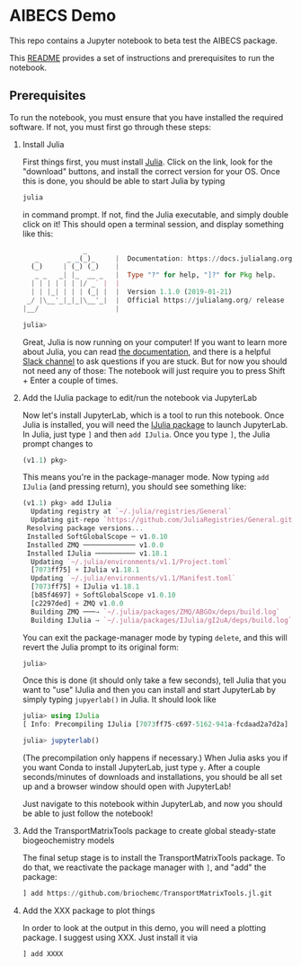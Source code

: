 # AIBECS Demo

This repo contains a Jupyter notebook to beta test the AIBECS package.

This [README](https://github.com/briochemc/AIBECS_demo/blob/master/README.md) provides a set of instructions and prerequisites to run the notebook.

## Prerequisites

To run the notebook, you must ensure that you have installed the required software.
If not, you must first go through these steps:

1. Install Julia

    First things first, you must install [Julia](https://julialang.org). Click on the link, look for the "download" buttons, and install the correct version for your OS.
    Once this is done, you should be able to start Julia by typing
    
    ```bash
    julia
    ```
    
    in command prompt.
    If not, find the Julia executable, and simply double click on it!
    This should open a terminal session, and display something like this:
    
    ```julia
                   _
       _       _ _(_)_     |  Documentation: https://docs.julialang.org
      (_)     | (_) (_)    |
       _ _   _| |_  __ _   |  Type "?" for help, "]?" for Pkg help.
      | | | | | | |/ _` |  |
      | | |_| | | | (_| |  |  Version 1.1.0 (2019-01-21)
     _/ |\__'_|_|_|\__'_|  |  Official https://julialang.org/ release
    |__/                   |
    
    julia>
    ```

    Great, Julia is now running on your computer!
    If you want to learn more about Julia, you can read [the documentation](https://docs.julialang.org/en/v1/), and there is a helpful [Slack channel](https://julialang.slack.com/messages) to ask questions if you are stuck.
    But for now you should not need any of those: The notebook will just require you to press Shift + Enter a couple of times.

2. Add the IJulia package to edit/run the notebook via JupyterLab

    Now let's install JupyterLab, which is a tool to run this notebook.
    Once Julia is installed, you will need the [IJulia package](https://github.com/JuliaLang/IJulia.jl) to launch JupyterLab. 
    In Julia, just type `]` and then `add IJulia`.
    Once you type `]`, the Julia prompt changes to

    ```julia
    (v1.1) pkg>
    ```

    This means you're in the package-manager mode. Now typing `add IJulia` (and pressing return), you should see something like:

    ```julia
    (v1.1) pkg> add IJulia
      Updating registry at `~/.julia/registries/General`
      Updating git-repo `https://github.com/JuliaRegistries/General.git`
     Resolving package versions...
     Installed SoftGlobalScope ─ v1.0.10
     Installed ZMQ ───────────── v1.0.0
     Installed IJulia ────────── v1.18.1
      Updating `~/.julia/environments/v1.1/Project.toml`
      [7073ff75] + IJulia v1.18.1
      Updating `~/.julia/environments/v1.1/Manifest.toml`
      [7073ff75] + IJulia v1.18.1
      [b85f4697] + SoftGlobalScope v1.0.10
      [c2297ded] + ZMQ v1.0.0
      Building ZMQ ───→ `~/.julia/packages/ZMQ/ABGOx/deps/build.log`
      Building IJulia → `~/.julia/packages/IJulia/gI2uA/deps/build.log`
    ```

    You can exit the package-manager mode by typing `delete`, and this will revert the Julia prompt to its original form:

    ```julia
    julia>
    ```
    
    Once this is done (it should only take a few seconds), tell Julia that you want to "use" IJulia and then you can install and start JupyterLab by simply typing `jupyerlab()` in Julia. It should look like

    ```julia
    julia> using IJulia
    [ Info: Precompiling IJulia [7073ff75-c697-5162-941a-fcdaad2a7d2a]
    
    julia> jupyterlab()
    ```

    (The precompilation only happens if necessary.)
    When Julia asks you if you want Conda to install JupyterLab, just type `y`. After a couple seconds/minutes of downloads and installations, you should be all set up and a browser window should open with JupyterLab!
    
    Just navigate to this notebook within JupyterLab, and now you should be able to just follow the notebook!    

3. Add the TransportMatrixTools package to create global steady-state biogeochemistry models

    The final setup stage is to install the TransportMatrixTools package.
    To do that, we reactivate the package manager with `]`, and "add" the package:

    ```julia
    ] add https://github.com/briochemc/TransportMatrixTools.jl.git
    ```

4. Add the XXX package to plot things

    In order to look at the output in this demo, you will need a plotting package.
    I suggest using XXX.
    Just install it via
    ```julia
    ] add XXXX
    ```

